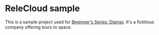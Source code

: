 # ReleCloud sample

This is a sample project used for [Beginner's Series: Django](https://aka.ms/BeginnersSeriesDjango). It's a fictitious company offering tours to space.

